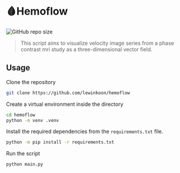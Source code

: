 # 🩸Hemoflow

![GitHub repo size](https://img.shields.io/github/repo-size/lewinkoon/hemoflow)

> This script aims to visualize velocity image series from a phase contrast mri study as a three-dimensional vector field.

## Usage

Clone the repository

```bash
git clone https://github.com/lewinkoon/hemoflow
```

Create a virtual environment inside the directory

```bash
cd hemoflow
python -m venv .venv
```

Install the required dependencies from the `requirements.txt` file.

```bash
python -m pip install -r requirements.txt
```

Run the script

```bash
python main.py
```